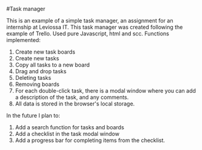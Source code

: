 #Task manager

This is an example of a simple task manager, an assignment for an internship at Leviossa IT.
This task manager was created following the example of Trello.
Used pure Javascript, html and scc.
Functions implemented:
1. Create new task boards
2. Create new tasks
3. Copy all tasks to a new board
4. Drag and drop tasks
5. Deleting tasks
6. Removing boards
7. For each double-click task, there is a modal window where you can add a description of the task, and any comments.
8. All data is stored in the browser's local storage.

In the future I plan to:
1. Add a search function for tasks and boards
2. Add a checklist in the task modal window
3. Add a progress bar for completing items from the checklist.
